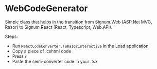 # WebCodeGenerator

Simple class that helps in the transition from Signum.Web (ASP.Net MVC, Razor) to Signum.React (React, Typescript, Web.API). 

Steps: 
* Run `ReactCodeConverter.ToRazorInteractive` in the Load application
* Copy a piece of .cshtml code
* Press `r`
* Paste the semi-converter code in your .tsx

